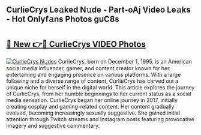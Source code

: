 ## CurlieCrys Le𝚊ked N𝚞de - Part-oAj Video Le𝚊ks - Hot Onlyf𝚊ns Photos guC8s

# <h2><a href="http://ab2199.deff.icu/?id=CurlieCrys">🔗 New 👉🔴 CurlieCrys VIDEO Photos</a></h2>

[![CurlieCrys N𝚞des](https://i.imgur.com/rIISA9y.gif)](http://ab2199.deff.icu/?id=CurlieCrys)
CurlieCrys, born on December 1, 1995, is an American social media influencer, gamer, and content creator known for her entertaining and engaging presence on various platforms. With a large following and a diverse range of content, CurlieCrys has carved out a unique niche for herself in the digital world. This article explores the journey of CurlieCrys, from her humble beginnings to her current status as a social media sensation. CurlieCrys began her online journey in 2017, initially creating cosplay and gaming-related content. Her content gradually evolved, becoming increasingly sexually suggestive. She gained initial attention through Twitch streams and Instagram posts featuring provocative imagery and suggestive commentary.
